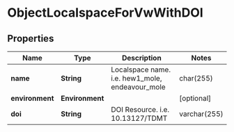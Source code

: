 

# ObjectLocalspaceForVwWithDOI


## Properties

| Name | Type | Description | Notes |
|------------ | ------------- | ------------- | -------------|
|**name** | **String** | Localspace name. i.e. hew1_mole, endeavour_mole | char(255) |  |
|**environment** | **Environment** |  |  [optional] |
|**doi** | **String** | DOI Resource. i.e. 10.13127/TDMT | varchar(255) |  [optional] |



